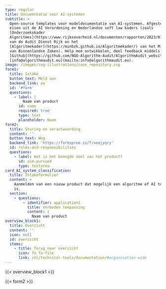 ```yaml
---
type: regular
title: Documentatie voor AI-systemen
subtitle: >
  Open-source templates voor modeldocumentatie van AI-systemen. Afgestemd op de
  eisen uit de AI Verordening en Nederlandse soft law kaders (zoals
  [Onderzoekskader
  Algoritmes](https://www.rijksoverheid.nl/documenten/rapporten/2023/07/11/onderzoekskader-algoritmes-adr-2023#:~:text=De%20Auditdienst%20Rijk%20heeft%20een,risico's%20beheerst%20\(kunnen\)%20worden.)
  van de Audit Dienst Rijk en het
  [Algoritmekader](https://minbzk.github.io/Algoritmekader/) van het Ministerie
  van Binnenlandse Zaken). Help mee ontwikkelen, deel feedback middels
  [Github](https://github.com/NGO-Algorithm-Audit/AlgorithmAudit_website) of via
  [info@algorithmaudit.eu](mailto:info@algorithmaudit.eu).
image: /images/svg-illustrations/case_repository.svg
form1:
  title: Intake
  button_text: Meld aan
  backend_link: aa
  id: '#form'
  questions:
    - label: |
        Naam van product
      id: name
      required: true
      type: text
      placeholder: Naam
form2:
  title: Sturing en verantwoording
  content: ''
  button_text: Weg
  backend_link: 'https://formspree.io/f/xeojyqry'
  id: roles-and-responsibilities
  questions:
    - label: Wat is het beoogde doel van het product?
      id: aim-pursued
      type: textarea
card_AI_system_classification:
  title: Intakeformulier
  content: >
    Aanmelden van een nieuw product dat mogelijk een algoritme of AI toepassing
    is.
  section:
    - questions:
        - identifier: application1
          title: Verboden toepassing
          content: |
            Naam van product
overview_block1:
  title: Overzicht
  content: ''
  icon: null
  id: overzicht
  items:
    - title: Terug naar overzicht
      icon: fa fa-file
      link: /nl/technical-tools/documentation/#organisation-wide
---
```


{{< overview_block1 >}}

{{< form2 >}}
